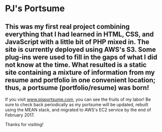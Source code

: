 # PJ's Portsume
This was my first real project combining everything that I had learned in HTML, CSS, and JavaScript with a little bit of PHP mixed in.  The site is currently deployed using AWS's S3.  Some plug-ins were used to fill in the gaps of what I did not know at the time.  What resulted is a static site containing a mixture of information from my resume and portfolio in one convenient location; thus, a portsume (portfolio/resume) was born!
 ---
If you visit www.pjsportsume.com, you can see the fruits of my labor!  Be sure to check back periodically as my portsume will be updated, rebuilt using the MEAN stack, and migrated to AWS's EC2 service by the end of February 2017.

Thanks for visiting!

